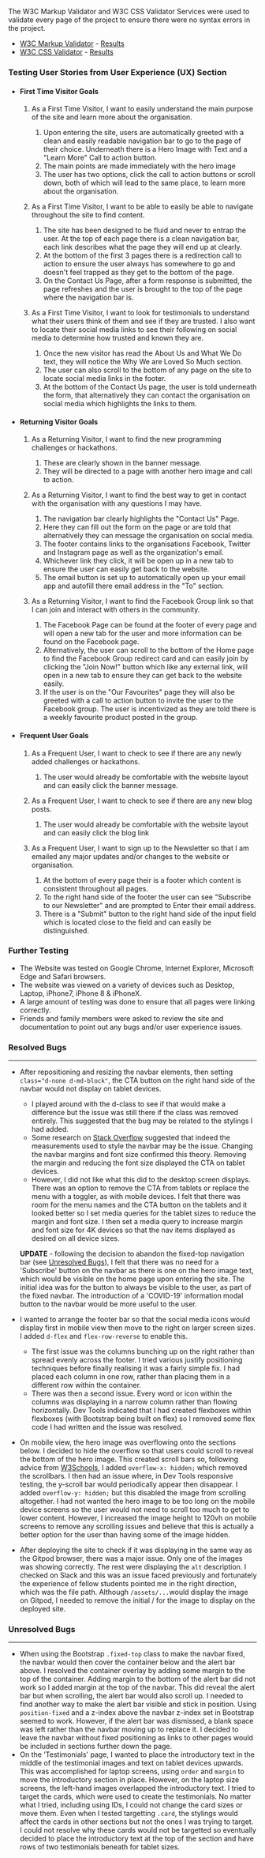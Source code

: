 The W3C Markup Validator and W3C CSS Validator Services were used to validate every page of the project to ensure there were no syntax errors in the project.

-   [W3C Markup Validator](https://jigsaw.w3.org/css-validator/#validate_by_input) - [Results](https://github.com/)
-   [W3C CSS Validator](https://jigsaw.w3.org/css-validator/#validate_by_input) - [Results](https://github.com/)

### Testing User Stories from User Experience (UX) Section

-   #### First Time Visitor Goals

    1. As a First Time Visitor, I want to easily understand the main purpose of the site and learn more about the organisation.

        1. Upon entering the site, users are automatically greeted with a clean and easily readable navigation bar to go to the page of their choice. Underneath there is a Hero Image with Text and a "Learn More" Call to action button.
        2. The main points are made immediately with the hero image
        3. The user has two options, click the call to action buttons or scroll down, both of which will lead to the same place, to learn more about the organisation.

    2. As a First Time Visitor, I want to be able to easily be able to navigate throughout the site to find content.

        1. The site has been designed to be fluid and never to entrap the user. At the top of each page there is a clean navigation bar, each link describes what the page they will end up at clearly.
        2. At the bottom of the first 3 pages there is a redirection call to action to ensure the user always has somewhere to go and doesn't feel trapped as they get to the bottom of the page.
        3. On the Contact Us Page, after a form response is submitted, the page refreshes and the user is brought to the top of the page where the navigation bar is.

    3. As a First Time Visitor, I want to look for testimonials to understand what their users think of them and see if they are trusted. I also want to locate their social media links to see their following on social media to determine how trusted and known they are.
        1. Once the new visitor has read the About Us and What We Do text, they will notice the Why We are Loved So Much section.
        2. The user can also scroll to the bottom of any page on the site to locate social media links in the footer.
        3. At the bottom of the Contact Us page, the user is told underneath the form, that alternatively they can contact the organisation on social media which highlights the links to them.

-   #### Returning Visitor Goals

    1. As a Returning Visitor, I want to find the new programming challenges or hackathons.

        1. These are clearly shown in the banner message.
        2. They will be directed to a page with another hero image and call to action.

    2. As a Returning Visitor, I want to find the best way to get in contact with the organisation with any questions I may have.

        1. The navigation bar clearly highlights the "Contact Us" Page.
        2. Here they can fill out the form on the page or are told that alternatively they can message the organisation on social media.
        3. The footer contains links to the organisations Facebook, Twitter and Instagram page as well as the organization's email.
        4. Whichever link they click, it will be open up in a new tab to ensure the user can easily get back to the website.
        5. The email button is set up to automatically open up your email app and autofill there email address in the "To" section.

    3. As a Returning Visitor, I want to find the Facebook Group link so that I can join and interact with others in the community.
        1. The Facebook Page can be found at the footer of every page and will open a new tab for the user and more information can be found on the Facebook page.
        2. Alternatively, the user can scroll to the bottom of the Home page to find the Facebook Group redirect card and can easily join by clicking the "Join Now!" button which like any external link, will open in a new tab to ensure they can get back to the website easily.
        3. If the user is on the "Our Favourites" page they will also be greeted with a call to action button to invite the user to the Facebook group. The user is incentivized as they are told there is a weekly favourite product posted in the group.

-   #### Frequent User Goals

    1. As a Frequent User, I want to check to see if there are any newly added challenges or hackathons.

        1. The user would already be comfortable with the website layout and can easily click the banner message.

    2. As a Frequent User, I want to check to see if there are any new blog posts.

        1. The user would already be comfortable with the website layout and can easily click the blog link

    3. As a Frequent User, I want to sign up to the Newsletter so that I am emailed any major updates and/or changes to the website or organisation.
        1. At the bottom of every page their is a footer which content is consistent throughout all pages.
        2. To the right hand side of the footer the user can see "Subscribe to our Newsletter" and are prompted to Enter their email address.
        3. There is a "Submit" button to the right hand side of the input field which is located close to the field and can easily be distinguished.

### Further Testing

-   The Website was tested on Google Chrome, Internet Explorer, Microsoft Edge and Safari browsers.
-   The website was viewed on a variety of devices such as Desktop, Laptop, iPhone7, iPhone 8 & iPhoneX.
-   A large amount of testing was done to ensure that all pages were linking correctly.
-   Friends and family members were asked to review the site and documentation to point out any bugs and/or user experience issues.

### Resolved Bugs
---

-   After repositioning and resizing the navbar elements, then setting ```class="d-none d-md-block"```, the CTA button on the right hand side of the navbar would not display on tablet devices. 
    
    - I played around with the d-class to see if that would make a difference but the issue was still there if the class was removed entirely. This suggested that the bug may be related to the stylings I had added. 
    - Some research on [Stack Overflow](https://stackoverflow.com/questions/26674303/bootstrap-navbar-not-displaying-correctly-on-tablet) suggested that indeed the measurements used to style the navbar may be the issue. Changing the navbar margins and font size confirmed this theory. Removing the margin and reducing the font size displayed the CTA on tablet devices.
    - However, I did not like what this did to the desktop screen displays. There was an option to remove the CTA from tablets or replace the menu with a toggler, as with mobile devices. I felt that there was room for the menu names and the CTA button on the tablets and it looked better so I set media queries for the tablet sizes to reduce the margin and font size. I then set a media query to increase margin and font size for 4K devices so that the nav items displayed as desired on all device sizes.
    
    **UPDATE** - following the decision to abandon the fixed-top navigation bar (see [Unresolved Bugs](#unresolved-bugs)), I felt that there was no need for a 'Subscribe' button on the navbar as there is one on the hero image text, which would be visible on the home page upon entering the site. The initial idea was for the button to always be visible to the user, as part of the fixed navbar. The introduction of a 'COVID-19' information modal button to the navbar would be more useful to the user.
-  I wanted to arrange the footer bar so that the social media icons would display first in mobile view then move to the right on larger screen sizes. I added ```d-flex``` and ```flex-row-reverse``` to enable this. 
    - The first issue was the columns bunching up on the right rather than spread evenly across the footer. I tried various justify positioning techniques before finally realising it was a fairly simple fix. I had placed each column in one row, rather than placing them in a different row within the container.
    - There was then a second issue. Every word or icon within the columns was displaying in a narrow column rather than flowing horizontally. Dev Tools indicated that I had created flexboxes within flexboxes (with Bootstrap being built on flex) so I removed some flex code I had written and the issue was resolved.
- On mobile view, the hero image was overflowing onto the sections below. I decided to hide the overflow so that users could scroll to reveal the bottom of the hero image. This created scroll bars so, following advice from [W3Schools](flex-row-reverse), I added ```overflow-x: hidden;``` which removed the scrollbars. I then had an issue where, in Dev Tools responsive testing, the y-scroll bar would periodically appear then disappear. I added ```overflow-y: hidden;``` but this disabled the image from scrolling altogether. I had not wanted the hero image to be too long on the mobile device screens so the user would not need to scroll too much to get to lower content. However, I increased the image height to 120vh on mobile screens to remove any scrolling issues and believe that this is actually a better option for the user than having some of the image hidden.  
- After deploying the site to check if it was displaying in the same way as the Gitpod browser, there was a major issue. Only one of the images was showing correctly. The rest were displaying the ```alt``` description. I checked on Slack and this was an issue faced previously and fortunately the experience of fellow students pointed me in the right direction, which was the file path. Although ```/assets/...```would display the image on Gitpod, I needed to remove the initial / for the image to display on the deployed site.      
### Unresolved Bugs
---
- When using the Bootstrap ```.fixed-top``` class to make the navbar fixed, the navbar would then cover the container below and the alert bar above. I resolved the container overlay by adding some margin to the top of the container. Adding margin to the bottom of the alert bar did not work so I added margin at the top of the navbar. This did reveal the alert bar but when scrolling, the alert bar would also scroll up. I needed to find another way to make the alert bar visible and stick in position. Using ```position-fixed``` and a z-index above the navbar z-index set in Bootstrap seemed to work. However, if the alert bar was dismissed, a blank space was left rather than the navbar moving up to replace it. I decided to leave the navbar without fixed positioning as links to other pages would be included in sections further down the page.
- On the 'Testimonials' page, I wanted to place the introductory text in the middle of the testimonial images and text on tablet devices upwards. This was accomplished for laptop screens, using ```order``` and ```margin``` to move the introductory section in place. However, on the laptop size screens, the left-hand images overlapped the introductory text. I tried to target the cards, which were used to create the testimonials. No matter what I tried, including using IDs, I could not change the card sizes or move them. Even when I tested targetting ```.card```, the stylings would affect the cards in other sections but not the ones I was trying to target. I could not resolve why these cards would not be targetted so eventually decided to place the introductory text at the top of the section and have rows of two testimonials beneath for tablet sizes.
 

   